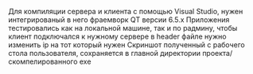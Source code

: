 Для компиляции сервера и клиента с помощью Visual Studio, нужен интегрированый в него фраемворк QT версии 6.5.х
Приложения тестировались как на локальной машине, так и по радмину, чтобы клиент подключался к нужному сервере в header файле нужно изменить ip на тот который нужен
Скриншот полученный с рабочего стола пользователя, сохраняется в главной директории проекта/скомпелированного exe
